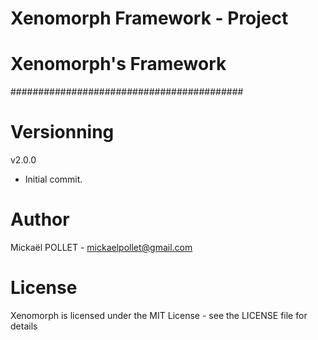 # Xenomorph Framework - Project
# Xenomorph's Framework
##########################################

# Versionning

v2.0.0
- Initial commit.

# Author
Mickaël POLLET - mickaelpollet@gmail.com

# License
Xenomorph is licensed under the MIT License - see the LICENSE file for details